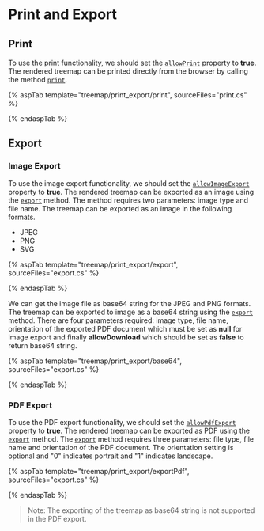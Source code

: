 # Print and Export

## Print

To use the print functionality, we should set the [`allowPrint`](https://ej2.syncfusion.com/documentation/api/treemap/#allowprint) property to **true**. The rendered treemap can be printed directly from the browser by calling the method [`print`](https://ej2.syncfusion.com/documentation/api/treemap/#print).

{% aspTab template="treemap/print_export/print", sourceFiles="print.cs" %}

{% endaspTab %}

## Export

### Image Export

To use the image export functionality, we should set the [`allowImageExport`](https://ej2.syncfusion.com/documentation/api/treemap/#allowimageexport) property to **true**. The rendered treemap can be exported as an image using the [`export`](https://ej2.syncfusion.com/documentation/api/treemap/#export) method. The method requires two parameters: image type and file name. The treemap can be exported as an image in the following formats.

* JPEG
* PNG
* SVG

{% aspTab template="treemap/print_export/export", sourceFiles="export.cs" %}

{% endaspTab %}

We can get the image file as base64 string for the JPEG and PNG formats. The treemap can be exported to image as a base64 string using the [`export`](https://ej2.syncfusion.com/documentation/api/treemap/#export) method. There are four parameters required: image type, file name, orientation of the exported PDF document which must be set as **null** for image export and finally **allowDownload** which should be set as **false** to return base64 string.

{% aspTab template="treemap/print_export/base64", sourceFiles="export.cs" %}

{% endaspTab %}

### PDF Export

To use the PDF export functionality, we should set the [`allowPdfExport`](https://ej2.syncfusion.com/documentation/api/treemap/#allowpdfexport) property to **true**. The rendered treemap can be exported as PDF using the [`export`](https://ej2.syncfusion.com/documentation/api/treemap/#export) method. The [`export`](https://ej2.syncfusion.com/documentation/api/treemap/#export) method requires three parameters: file type, file name and orientation of the PDF document. The orientation setting is optional and "0" indicates portrait and "1" indicates landscape.

{% aspTab template="treemap/print_export/exportPdf", sourceFiles="export.cs" %}

{% endaspTab %}

>Note: The exporting of the treemap as base64 string is not supported in the PDF export.